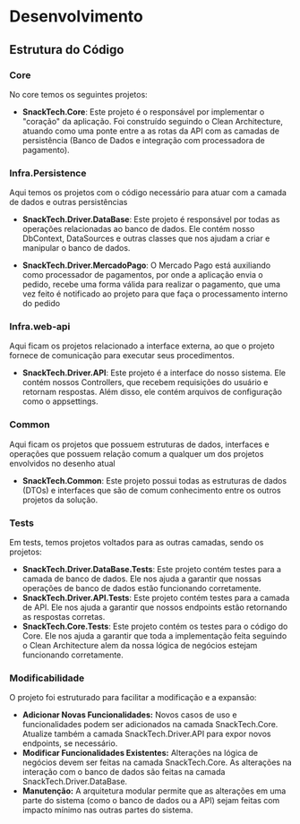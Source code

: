 # Desenvolvimento

## Estrutura do Código

### Core
No core temos os seguintes projetos:
- **SnackTech.Core**: Este projeto é o responsável por implementar o "coração" da aplicação. Foi construído seguindo o Clean Architecture, atuando como uma ponte entre a as rotas da API com as camadas de persistência (Banco de Dados e integração com processadora de pagamento). 

### Infra.Persistence
Aqui temos os projetos com o código necessário para atuar com a camada de dados e outras persistências

- **SnackTech.Driver.DataBase**: Este projeto é responsável por todas as operações relacionadas ao banco de dados. Ele contém nosso DbContext, DataSources e outras classes que nos ajudam a criar e manipular o banco de dados.

- **SnackTech.Driver.MercadoPago**: O Mercado Pago está auxiliando como processador de pagamentos, por onde a aplicação envia o pedido, recebe uma forma válida para realizar o pagamento, que uma vez feito é notificado ao projeto para que faça o processamento interno do pedido

### Infra.web-api
Aqui ficam os projetos relacionado a interface externa, ao que o projeto fornece de comunicação para executar seus procedimentos.

- **SnackTech.Driver.API**: Este projeto é a interface do nosso sistema. Ele contém nossos Controllers, que recebem requisições do usuário e retornam respostas. Além disso, ele contém arquivos de configuração como o appsettings.

### Common
Aqui ficam os projetos que possuem estruturas de dados, interfaces e operações que possuem relação comum a qualquer um dos projetos envolvidos no desenho atual

- **SnackTech.Common**: Este projeto possui todas as estruturas de dados (DTOs) e interfaces que são de comum conhecimento entre os outros projetos da solução.

### Tests
Em tests, temos projetos voltados para as outras camadas, sendo os projetos:

- **SnackTech.Driver.DataBase.Tests**: Este projeto contém testes para a camada de banco de dados. Ele nos ajuda a garantir que nossas operações de banco de dados estão funcionando corretamente.
- **SnackTech.Driver.API.Tests**: Este projeto contém testes para a camada de API. Ele nos ajuda a garantir que nossos endpoints estão retornando as respostas corretas.
- **SnackTech.Core.Tests**: Este projeto contém os testes para o código do Core. Ele nos ajuda a garantir que toda a implementação feita seguindo o Clean Architecture alem da nossa lógica de negócios estejam funcionando corretamente.


### Modificabilidade

O projeto foi estruturado para facilitar a modificação e a expansão:

- **Adicionar Novas Funcionalidades:** Novos casos de uso e funcionalidades podem ser adicionados na camada SnackTech.Core. Atualize também a camada SnackTech.Driver.API para expor novos endpoints, se necessário.
- **Modificar Funcionalidades Existentes:** Alterações na lógica de negócios devem ser feitas na camada SnackTech.Core. As alterações na interação com o banco de dados são feitas na camada SnackTech.Driver.DataBase.
- **Manutenção:** A arquitetura modular permite que as alterações em uma parte do sistema (como o banco de dados ou a API) sejam feitas com impacto mínimo nas outras partes do sistema.

